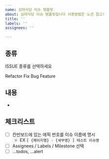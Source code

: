 ```yaml
---
name: 심야식당 이슈 템플릿
about: 심야식당 이슈 템플릿입니다 사용방법은 노션 참고!
title: ''
labels: ''
assignees: ''

---
```


## 종류

ISSUE 종류를 선택하세요 

Refactor
Fix
Bug
Feature

## 내용

-

## 체크리스트

- [ ] 칸반보드에 있는 에픽 번호를 이슈 이름에 명시
  - EX `[ {페이지명} - {세부명} ] 테스트 이슈명`
- [ ] Assignees / Labels / Milestone 선택
- [ ] ...todos, ...alert
